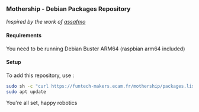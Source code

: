 ### Mothership - Debian Packages Repository

*Inspired by the work of [assafmo](https://assafmo.github.io/2019/05/02/ppa-repo-hosted-on-github.html)*


#### Requirements

You need to be running Debian Buster ARM64 (raspbian arm64 included)


#### Setup

To add this repository, use :
```bash
sudo sh -c "curl https://funtech-makers.ecam.fr/mothership/packages.list > /etc/apt/sources.list.d/robotique-ecam.list"
sudo apt update
```

You're all set, happy robotics